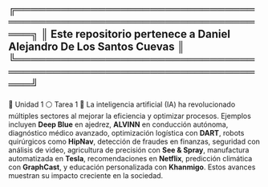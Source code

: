 ╔════════════════════════════════════════════════════════════════════╗
║ Este repositorio pertenece a Daniel Alejandro De Los Santos Cuevas ║
╚════════════════════════════════════════════════════════════════════╝
-------------------------------------------------------------------------
📁 Unidad 1
  ⚪ Tarea 1
    📝 La inteligencia artificial (IA) ha revolucionado múltiples sectores al mejorar la eficiencia y optimizar procesos. Ejemplos incluyen **Deep Blue** en ajedrez, **ALVINN** en conducción autónoma, diagnóstico médico avanzado, optimización logística con **DART**, robots quirúrgicos como **HipNav**, detección de fraudes en finanzas, seguridad con análisis de video, agricultura de precisión con **See & Spray**, manufactura automatizada en **Tesla**, recomendaciones en **Netflix**, predicción climática con **GraphCast**, y educación personalizada con **Khanmigo**. Estos avances muestran su impacto creciente en la sociedad.
